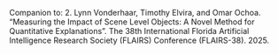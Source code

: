 Companion to: 
2.	Lynn Vonderhaar, Timothy Elvira, and Omar Ochoa. “Measuring the Impact of Scene Level Objects: A Novel Method for Quantitative Explanations”. The 38th International Florida Artificial Intelligence Research Society (FLAIRS) Conference (FLAIRS-38). 2025.
